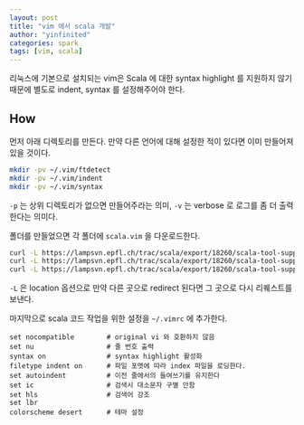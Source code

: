 ```yaml
---
layout: post
title: "vim 에서 scala 개발"
author: "yinfinited"
categories: spark
tags: [vim, scala]
---
```


리눅스에 기본으로 설치되는 vim은 Scala 에 대한  syntax highlight 를 지원하지 않기 때문에 별도로 indent, syntax 를 설정해주어야 한다.

## How

먼저 아래 디렉토리를 만든다. 만약 다른 언어에 대해 설정한 적이 있다면 이미 만들어져 있을 것이다.

```bash
mkdir -pv ~/.vim/ftdetect
mkdir -pv ~/.vim/indent
mkdir -pv ~/.vim/syntax
```

`-p` 는 상위 디렉토리가 없으면 만들어주라는 의미, `-v` 는 verbose 로 로그를 좀 더 출력한다는 의미다.

폴더를 만들었으면 각 폴더에 `scala.vim` 을 다운로드한다.

```bash
curl -L https://lampsvn.epfl.ch/trac/scala/export/18260/scala-tool-support/trunk/src/vim/ftdetect/scala.vim > ~/.vim/ftdetect/scala.vim
curl -L https://lampsvn.epfl.ch/trac/scala/export/18260/scala-tool-support/trunk/src/vim/indent/scala.vim > ~/.vim/indent/scala.vim
curl -L https://lampsvn.epfl.ch/trac/scala/export/18260/scala-tool-support/trunk/src/vim/syntax/scala.vim > ~/.vim/syntax/scala.vim
```

`-L` 은 location 옵션으로 만약 다른 곳으로 redirect 된다면 그 곳으로 다시 리퀘스트를 보낸다.

마지막으로 scala 코드 작업을 위한 설정을 `~/.vimrc` 에 추가한다.

```
set nocompatible        # original vi 와 호환하지 않음
set nu                  # 줄 번호 출력
syntax on               # syntax highlight 활성화
filetype indent on      # 파일 포멧에 따라 index 파일을 로딩한다.
set autoindent          # 이전 줄에서의 들여쓰기를 유지한다
set ic                  # 검색시 대소문자 구별 안함
set hls                 # 검색어 강조
set lbr
colorscheme desert      # 테마 설정
```
